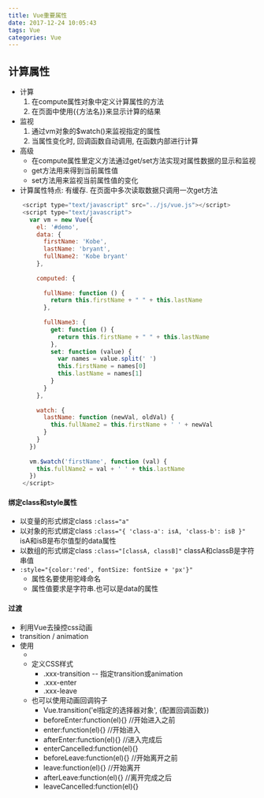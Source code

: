 ```yaml
---
title: Vue重要属性
date: 2017-12-24 10:05:43
tags: Vue
categories: Vue
---
```


## 计算属性
- 计算
	1. 在compute属性对象中定义计算属性的方法
	2. 在页面中使用{{方法名}}来显示计算的结果
- 监视
	1. 通过vm对象的$watch()来监视指定的属性
    2. 当属性变化时, 回调函数自动调用, 在函数内部进行计算
- 高级
	- 在compute属性里定义方法通过get/set方法实现对属性数据的显示和监视
	- get方法用来得到当前属性值
	- set方法用来监视当前属性值的变化
- 计算属性特点: 有缓存. 在页面中多次读取数据只调用一次get方法
```js	
	<script type="text/javascript" src="../js/vue.js"></script>
	<script type="text/javascript">
	  var vm = new Vue({
	    el: '#demo',
	    data: {
	      firstName: 'Kobe',
	      lastName: 'bryant',
	      fullName2: 'Kobe bryant'
	    },
	
	    computed: {
	
	      fullName: function () {
	        return this.firstName + " " + this.lastName
	      },
	
	      fullName3: {
	        get: function () {
	          return this.firstName + " " + this.lastName
	        },
	        set: function (value) {
	          var names = value.split(' ')
	          this.firstName = names[0]
	          this.lastName = names[1]
	        }
	      }
	    },
	
	    watch: {
	      lastName: function (newVal, oldVal) {
	        this.fullName2 = this.firstName + ' ' + newVal
	      }
	    }
	  })
	
	  vm.$watch('firstName', function (val) {
	    this.fullName2 = val + ' ' + this.lastName
	  })
	</script>
```

#### 绑定class和style属性
- 以变量的形式绑定class `:class="a"`
- 以对象的形式绑定class `:class="{ 'class-a': isA, 'class-b': isB }" ` isA和isB是布尔值型的data属性
- 以数组的形式绑定class `:class="[classA, classB]"` classA和classB是字符串值
- `:style="{color:'red', fontSize: fontSize + 'px'}" `
	- 属性名要使用驼峰命名
	- 属性值要求是字符串.也可以是data的属性

#### 过渡
- 利用Vue去操控css动画
- transition / animation
- 使用
	- <div v-show='a' v-if='a' transition='xxx'>
	- 定义CSS样式
		- .xxx-transition -- 指定transition或animation
		- .xxx-enter
		- .xxx-leave
	- 也可以使用动画回调钩子
		- Vue.transition('el指定的选择器对象', {配置回调函数})
		- beforeEnter:function(el){} //开始进入之前
		- enter:function(el){} //开始进入
		- afterEnter:function(el){} //进入完成后
		- enterCancelled:function(el){} 
		- beforeLeave:function(el){} //开始离开之前
		- leave:function(el){} //开始离开
		- afterLeave:function(el){} //离开完成之后
		- leaveCancelled:function(el){} 
